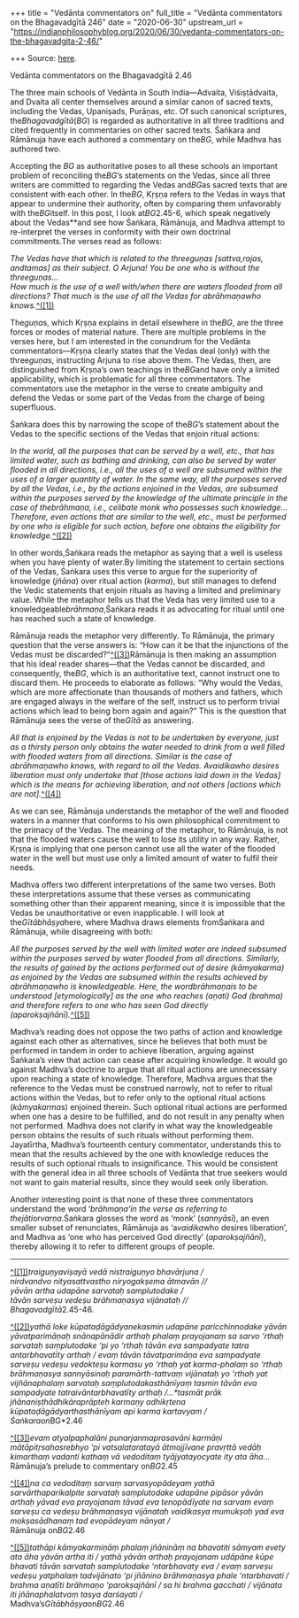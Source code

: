+++
title = "Vedānta commentators on"
full_title = "Vedānta commentators on the Bhagavadgītā 246"
date = "2020-06-30"
upstream_url = "https://indianphilosophyblog.org/2020/06/30/vedanta-commentators-on-the-bhagavadgita-2-46/"

+++
Source: [here](https://indianphilosophyblog.org/2020/06/30/vedanta-commentators-on-the-bhagavadgita-2-46/).

Vedānta commentators on the Bhagavadgītā 2.46

The three main schools of Vedānta in South India—Advaita, Viśiṣṭādvaita,
and Dvaita all center themselves around a similar canon of sacred texts,
including the Vedas, Upaniṣads, Purāṇas, etc. Of such canonical
scriptures, the*Bhagavadgītā*(*BG*) is regarded as authoritative in
all three traditions and cited frequently in commentaries on other
sacred texts. Śaṅkara and Rāmānuja have each authored a commentary on
the*BG*, while Madhva has authored two.

Accepting the *BG* as authoritative poses to all these schools an
important problem of reconciling the*BG*’s statements on the Vedas,
since all three writers are committed to regarding the Vedas and*BG*as
sacred texts that are consistent with each other. In the*BG*, Kṛṣṇa
refers to the Vedas in ways that appear to undermine their authority,
often by comparing them unfavorably with the*BG*itself. In this post,
I look at*BG*2.45-6, which speak negatively about the Vedas**and see
how Śaṅkara, Rāmānuja, and Madhva attempt to re-interpret the verses in
conformity with their own doctrinal commitments.The verses read as
follows:

*The Vedas have that which is related to the threeguṇas
\[sattva,rajas, andtamas\] as their subject. O Arjuna! You be one who
is without the threeguṇas…  
How much is the use of a well with/when there are waters flooded from
all directions? That much is the use of all the Vedas for abrāhmaṇawho
knows.*[^(\[1\])](//4DEC400A-6AC0-4F53-A37B-3FF495B0D0C0#_ftn1)

The*guṇa*s, which Kṛṣṇa explains in detail elsewhere in the*BG*, are
the three forces or modes of material nature. There are multiple
problems in the verses here, but I am interested in the conundrum for
the Vedānta commentators—Kṛṣṇa clearly states that the Vedas deal (only)
with the three*guṇa*s, instructing Arjuna to rise above them. The
Vedas, then, are distinguished from Kṛṣṇa’s own teachings in
the*BG*and have only a limited applicability, which is problematic for
all three commentators. The commentators use the metaphor in the verse
to create ambiguity and defend the Vedas or some part of the Vedas from
the charge of being superfluous.

Śaṅkara does this by narrowing the scope of the*BG*’s statement about
the Vedas to the specific sections of the Vedas that enjoin ritual
actions:

*In the world, all the purposes that can be served by a well, etc., that
has limited water, such as bathing and drinking, can also be served by
water flooded in all directions, i.e., all the uses of a well are
subsumed within the uses of a larger quantity of water. In the same way,
all the purposes served by all the Vedas, i.e., by the actions enjoined
in the Vedas, are subsumed within the purposes served by the knowledge
of the ultimate principle in the case of thebrāhmaṇa, i.e., celibate
monk who possesses such knowledge… Therefore, even actions that are
similar to the well, etc., must be performed by one who is eligible for
such action, before one obtains the eligibility for
knowledge.*[^(\[2\])](//4DEC400A-6AC0-4F53-A37B-3FF495B0D0C0#_ftn2)

In other words,Śaṅkara reads the metaphor as saying that a well is
useless when you have plenty of water.By limiting the statement to
certain sections of the Vedas, Śaṅkara uses this verse to argue for the
superiority of knowledge (*jñāna*) over ritual action (*karma*), but
still manages to defend the Vedic statements that enjoin rituals as
having a limited and preliminary value. While the metaphor tells us that
the Veda has very limited use to a knowledgeable*brāhmaṇa*,Śaṅkara
reads it as advocating for ritual until one has reached such a state of
knowledge.

Rāmānuja reads the metaphor very differently. To Rāmānuja, the primary
question that the verse answers is: “How can it be that the injunctions
of the Vedas must be
discarded?”[^(\[3\])](//4DEC400A-6AC0-4F53-A37B-3FF495B0D0C0#_ftn3)Rāmānuja
is then making an assumption that his ideal reader shares—that the Vedas
cannot be discarded, and consequently, the*BG*, which is an
authoritative text, cannot instruct one to discard them. He proceeds to
elaborate as follows: “Why would the Vedas, which are more affectionate
than thousands of mothers and fathers, which are engaged always in the
welfare of the self, instruct us to perform trivial actions which lead
to being born again and again?” This is the question that Rāmānuja sees
the verse of the*Gītā* as answering.

*All that is enjoined by the Vedas is not to be undertaken by everyone,
just as a thirsty person only obtains the water needed to drink from a
well filled with flooded waters from all directions. Similar is the case
of abrāhmaṇawho knows, with regard to all the Vedas. Avaidikawho
desires liberation must only undertake that \[those actions laid down in
the Vedas\] which is the means for achieving liberation, and not others
\[actions which are
not\].*[^(\[4\])](//4DEC400A-6AC0-4F53-A37B-3FF495B0D0C0#_ftn4)

As we can see, Rāmānuja understands the metaphor of the well and flooded
waters in a manner that conforms to his own philosophical commitment to
the primacy of the Vedas. The meaning of the metaphor, to Rāmānuja, is
not that the flooded waters cause the well to lose its utility in any
way. Rather, Kṛṣṇa is implying that one person cannot use all the water
of the flooded water in the well but must use only a limited amount of
water to fulfil their needs.

Madhva offers two different interpretations of the same two verses. Both
these interpretations assume that these verses as communicating
something other than their apparent meaning, since it is impossible that
the Vedas be unauthoritative or even inapplicable. I will look at
the*Gītābhāṣya*here, where Madhva draws elements fromŚaṅkara and
Rāmānuja, while disagreeing with both:

*All the purposes served by the well with limited water are indeed
subsumed within the purposes served by water flooded from all
directions. Similarly, the results of gained by the actions performed
out of desire (kāmyakarma) as enjoined by the Vedas are subsumed within
the results achieved by abrāhmaṇawho is knowledgeable. Here, the
wordbrāhmaṇais to be understood \[etymologically\] as the one who
reaches (aṇati) God (brahma) and therefore refers to one who has seen
God directly
(aparokṣajñānī).*[^(\[5\])](//4DEC400A-6AC0-4F53-A37B-3FF495B0D0C0#_ftn5)

Madhva’s reading does not oppose the two paths of action and knowledge
against each other as alternatives, since he believes that both must be
performed in tandem in order to achieve liberation, arguing against
Śaṅkara’s view that action can cease after acquiring knowledge. It would
go against Madhva’s doctrine to argue that all ritual actions are
unnecessary upon reaching a state of knowledge. Therefore, Madhva argues
that the reference to the Vedas must be construed narrowly, not to refer
to ritual actions within the Vedas, but to refer only to the optional
ritual actions (*kāmyakarma*s) enjoined therein. Such optional ritual
actions are performed when one has a desire to be fulfilled, and do not
result in any penalty when not performed. Madhva does not clarify in
what way the knowledgeable person obtains the results of such rituals
without performing them. Jayatīrtha, Madhva’s fourteenth century
commentator, understands this to mean that the results achieved by the
one with knowledge reduces the results of such optional rituals to
insignificance. This would be consistent with the general idea in all
three schools of Vedānta that true seekers would not want to gain
material results, since they would seek only liberation.

Another interesting point is that none of these three commentators
understand the word ‘*brāhmaṇa’*in the verse as referring to
the*jāti*or*varṇa*.Śaṅkara glosses the word as ‘monk’ (*sannyāsī*),
an even smaller subset of renunciates, Rāmānuja as ‘a*vaidika*who
desires liberation’, and Madhva as ‘one who has perceived God directly’
(*aparokṣajñānī*), thereby allowing it to refer to different groups of
people.  

------------------------------------------------------------------------

[^(\[1\])](//4DEC400A-6AC0-4F53-A37B-3FF495B0D0C0#_ftnref1)*traiguṇyaviṣayā
vedā nistraiguṇyo bhavārjuna /*  
*nirdvandvo nityasattvastho niryogakṣema ātmavān //*  
*yāvān artha udapāne sarvataḥ samplutodake /*  
*tāvān sarveṣu vedeṣu brāhmaṇasya vijānataḥ //*  
*Bhagavadgītā*2.45-46.

[^(\[2\])](//4DEC400A-6AC0-4F53-A37B-3FF495B0D0C0#_ftnref2)*yathā loke
kūpataḍāgādyanekasmin udapāne paricchinnodake yāvān yāvatparimāṇaḥ
snānapānādir arthaḥ phalaṃ prayojanaṃ sa sarvo ‘rthaḥ sarvataḥ
saṃplutodake ‘pi yo ‘rthaḥ tāvān eva sampadyate tatra antarbhavatīty
arthaḥ / evaṃ tāvān tāvatparimāṇa eva sampadyate sarveṣu vedeṣu
vedokteṣu karmasu yo ‘rthaḥ yat karma-phalaṃ so ‘rthaḥ brāhmaṇasya
sannyāsinaḥ paramārth-tattvaṃ vijānataḥ yo ‘rthaḥ yat vijñānaphalaṃ
sarvataḥ saṃplutodakasthānīyaṃ tasmin tāvān eva sampadyate
tatraivāntarbhavatīty arthaḥ /…**tasmāt prāk jñānaniṣṭhādhikāraprāpteḥ
karmaṇy adhikṛtena kūpataḍāgādyarthasthānīyam api karma kartavyam /*  
Śaṅkaraon*BG*2.46

[^(\[3\])](//4DEC400A-6AC0-4F53-A37B-3FF495B0D0C0#_ftnref3)*evam
atyalpaphalāni punarjanmaprasavāni karmāṇi mātāpitṛsahasrebhyo ‘pi
vatsalataratayā ātmojjīvane pravṛttā vedāḥ kimarthaṃ vadanti kathaṃ vā
vedoditaṃ tyājyatayocyate ity ata āha…*  
Rāmānuja’s prelude to commentary on*BG*2.45

[^(\[4\])](//4DEC400A-6AC0-4F53-A37B-3FF495B0D0C0#_ftnref4)*na ca
vedoditaṃ sarvaṃ sarvasyopādeyam yathā sarvārthaparikalpite sarvataḥ
saṃplutodake udapāne pipāsor yāvān arthaḥ yāvad eva prayojanam tāvad eva
tenopādīyate na sarvam evaṃ sarveṣu ca vedeṣu brāhmaṇasya vijānataḥ
vaidikasya mumukṣoḥ yad eva mokṣasādhanaṃ tad evopādeyam nānyat /*  
Rāmānuja on*BG*2.46

[^(\[5\])](//4DEC400A-6AC0-4F53-A37B-3FF495B0D0C0#_ftnref5)*tathāpi
kāmyakarmiṇāṃ phalaṃ jñānināṃ na bhavatiti sāmyam evety ata āha yāvān
artha iti / yathā yāvān arthaḥ prayojanam udāpāne kūpe bhavati tāvān
sarvataḥ samplutodake ‘ntarbhavaty eva / evaṃ sarveṣu vedeṣu yatphalaṃ
tadvijānato ‘pi jñānino brāhmaṇasya phale ‘ntarbhavati / brahma aṇatīti
brāhmaṇo ‘parokṣajñānī / sa hi brahma gacchati / vijānata iti
jñānaphalatvaṃ tasya darśayati /*  
Madhva’s*Gītābhāṣya*on*BG*2.46
